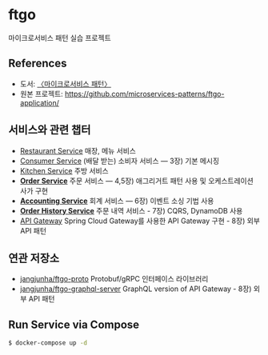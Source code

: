 # ftgo

마이크로서비스 패턴 실습 프로젝트

## References

* 도서: [〈마이크로서비스 패턴〉][microservices-patterns-book]
* 원본 프로젝트: <https://github.com/microservices-patterns/ftgo-application/>

## 서비스와 관련 챕터

* [Restaurant Service](./ftgo-restaurant-service) 매장, 메뉴 서비스
* [Consumer Service](./ftgo-consumer-service) (배달 받는) 소비자 서비스 — 3장) 기본 메시징
* [Kitchen Service](./ftgo-kitchen-service) 주방 서비스
* [**Order Service**](./ftgo-order-service) 주문 서비스 — 4,5장) 애그리거트 패턴 사용 및 오케스트레이션 사가 구현
* [**Accounting Service**](./ftgo-accounting-service) 회계 서비스 — 6장) 이벤트 소싱 기법 사용
* [**Order History Service**](./ftgo-order-history-service) 주문 내역 서비스 - 7장) CQRS, DynamoDB 사용
* [API Gateway](./ftgo-api-gateway) Spring Cloud Gateway를 사용한 API Gateway 구현 - 8장) 외부 API 패턴

## 연관 저장소

* [jangjunha/ftgo-proto][ftgo-proto] Protobuf/gRPC 인터페이스 라이브러리
* [jangjunha/ftgo-graphql-server][ftgo-graphql-server] GraphQL version of API Gateway - 8장) 외부 API 패턴

## Run Service via Compose

```bash
$ docker-compose up -d
```

[microservices-patterns-book]: https://microservices.io/book
[ftgo-proto]: https://github.com/jangjunha/ftgo-proto/
[ftgo-graphql-server]: https://github.com/jangjunha/ftgo-graphql-server/
